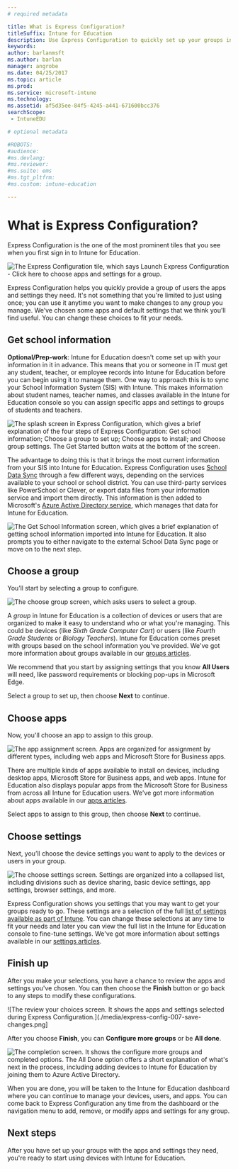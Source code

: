 ```yaml
---
# required metadata

title: What is Express Configuration?
titleSuffix: Intune for Education
description: Use Express Configuration to quickly set up your groups in Intune for Education.
keywords:
author: barlanmsft
ms.author: barlan
manager: angrobe
ms.date: 04/25/2017
ms.topic: article
ms.prod:
ms.service: microsoft-intune
ms.technology:
ms.assetid: af5d35ee-84f5-4245-a441-671600bcc376
searchScope:
 - IntuneEDU

# optional metadata

#ROBOTS:
#audience:
#ms.devlang:
#ms.reviewer:
#ms.suite: ems
#ms.tgt_pltfrm:
#ms.custom: intune-education

---
```


# What is Express Configuration?

Express Configuration is the one of the most prominent tiles that you see when you first sign in to Intune for Education.

  ![The Express Configuration tile, which says Launch Express Configuration - Click here to choose apps and settings for a group.](./media/express-config-001-launch-tile.png)

Express Configuration helps you quickly provide a group of users the apps and settings they need. It's not something that you're limited to just using once; you can use it anytime you want to make changes to any group you manage. We’ve chosen some apps and default settings that we think you’ll find useful. You can change these choices to fit your needs.

## Get school information

**Optional/Prep-work**: Intune for Education doesn't come set up with your information in it in advance. This means that you or someone in IT must get any student, teacher, or employee records into Intune for Education before you can begin using it to manage them. One way to approach this is to sync your School Information System (SIS) with Intune. This makes information about student names, teacher names, and classes available in the Intune for Education console so you can assign specific apps and settings to groups of students and teachers.

  ![The splash screen in Express Configuration, which gives a brief explanation of the four steps of Express Configuration: Get school information; Choose a group to set up; Choose apps to install; and Choose group settings. The Get Started button waits at the bottom of the screen.](./media/express-config-002-splash-screen.png)

The advantage to doing this is that it brings the most current information from your SIS into Intune for Education. Express Configuration uses [School Data Sync](what-is-school-data-sync.md) through a few different ways, depending on the services available to your school or school district. You can use third-party services like PowerSchool or Clever, or export data files from your information service and import them directly. This information is then added to Microsoft's [Azure Active Directory service](https://microsoft.com), which manages that data for Intune for Education.

  ![The Get School Information screen, which gives a brief explanation of getting school information imported into Intune for Education. It also prompts you to either navigate to the external School Data Sync page or move on to the next step.](./media/express-config-003-get-school-info.png)

## Choose a group

You’ll start by selecting a group to configure.

  ![The choose group screen, which asks users to select a group.](./media/express-config-004-choose-group.png)

A _group_ in Intune for Education is a collection of devices or users that are organized to make it easy to understand who or what you're managing. This could be devices (like _Sixth Grade Computer Cart_) or users (like _Fourth Grade Students_ or _Biology Teachers_). Intune for Education comes preset with groups based on the school information you've provided. We've got more information about groups available in our [groups articles](what-are-groups.md).

We recommend that you start by assigning settings that you know **All Users** will need, like password requirements or blocking pop-ups in Microsoft Edge.

Select a group to set up, then choose **Next** to continue.

## Choose apps

Now, you'll choose an app to assign to this group.

  ![The app assignment screen. Apps are organized for assignment by different types, including web apps and Microsoft Store for Business apps.](./media/express-config-005-choose-apps.png)

There are multiple kinds of apps available to install on devices, including desktop apps, Microsoft Store for Business apps, and web apps. Intune for Education also displays popular apps from the Microsoft Store for Business from across all Intune for Education users. We've got more information about apps available in our [apps articles](what-are-apps.md).

Select apps to assign to this group, then choose **Next** to continue.

## Choose settings

Next, you’ll choose the device settings you want to apply to the devices or users in your group.

  ![The choose settings screen. Settings are organized into a collapsed list, including divisions such as device sharing, basic device settings, app settings, browser settings, and more.](./media/express-config-006-choose-settings.png)

Express Configuration shows you settings that you may want to get your groups ready to go. These settings are a selection of the full [list of settings available as part of Intune](https://docs.microsoft.com/intune/deploy-use/manage-settings-and-features-on-your-devices-with-microsoft-intune-policies). You can change these selections at any time to fit your needs and later you can view the full list in the Intune for Education console to fine-tune settings. We've got more information about settings available in our [settings articles](what-are-settings.md).

## Finish up

After you make your selections, you have a chance to review the apps and settings you've chosen. You can then choose the **Finish** button or go back to any steps to modify these configurations.

  ![The review your choices screen. It shows the apps and settings selected during Express Configuration.](./media/express-config-007-save-changes.png]

After you choose **Finish**, you can **Configure more groups** or be **All done**.

  ![The completion screen. It shows the configure more groups and completed options. The All Done option offers a short explanation of what's next in the process, including adding devices to Intune for Education by joining them to Azure Active Directory.](./media/express-config-008-all-done.png)

When you are done, you will be taken to the Intune for Education dashboard where you can continue to manage your devices, users, and apps. You can come back to Express Configuration any time from the dashboard or the navigation menu to add, remove, or modify apps and settings for any group.

## Next steps

After you have set up your groups with the apps and settings they need, you're ready to start using devices with Intune for Education.

